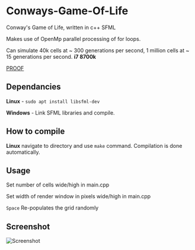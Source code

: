 # Conways-Game-Of-Life
Conway's Game of Life, written in c++ SFML

Makes use of OpenMp parallel processing of for loops.

Can simulate 40k cells at ~ 300 generations per second, 1 million cells at ~ 15 generations per second. **i7 8700k**

[PROOF](https://i.ibb.co/fkVFRZH/1mcells.png)

## Dependancies

**Linux** - `sudo apt install libsfml-dev` 

**Windows** - Link SFML libraries and compile.

## How to compile

**Linux** navigate to directory and use `make` command. Compilation is done automatically.

## Usage
Set number of cells wide/high in main.cpp

Set width of render window in pixels wide/high in main.cpp

`Space` Re-populates the grid randomly

## Screenshot
![Screenshot](https://i.ibb.co/VV7CHnn/Game-of-Life.png)
